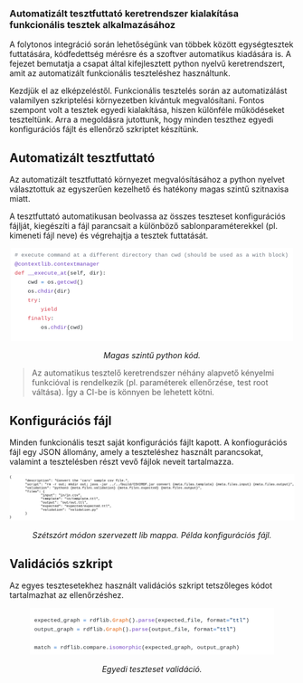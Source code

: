 ### Automatizált tesztfuttató keretrendszer kialakítása funkcionális tesztek alkalmazásához

A folytonos integráció során lehetőségünk van többek között egységtesztek futtatására, kódfedettség mérésre és a szoftver automatikus kiadására is. A fejezet bemutatja a csapat által kifejlesztett python nyelvű keretrendszert, amit az automatizált funkcionális teszteléshez használtunk.

Kezdjük el az elképzeléstől. Funkcionális tesztelés során az automatizálást valamilyen szkriptelési környezetben kívántuk megvalósítani. Fontos szempont volt a tesztek egyedi kialakítása, hiszen különféle működéseket teszteltünk. Arra a megoldásra jutottunk, hogy minden teszthez egyedi konfigurációs fájlt és ellenőrző szkriptet készítünk.

## Automatizált tesztfuttató

Az automatizált tesztfuttató környezet megvalósításához a python nyelvet választottuk az egyszerűen kezelhető és hatékony magas szintű szitnaxisa miatt.

A tesztfuttató automatikusan beolvassa az összes teszteset konfigurációs fájlját, kiegészíti a fájl parancsait a különböző sablonparaméterekkel (pl. kimeneti fájl neve) és végrehajtja a tesztek futtatását.

<div style="text-align:center"><img src="images/high-level-syntax.png" />
    <p style="text-align:center"><em>Magas szintű python kód.</em></p>
</div>

> Az automatikus tesztelő keretrendszer néhány alapvető kényelmi funkcióval is rendelkezik (pl. paraméterek ellenőrzése, test root váltása). Így a CI-be is könnyen be lehetett kötni.

## Konfigurációs fájl

Minden funkcionális teszt saját konfigurációs fájlt kapott. A konfiogurációs fájl egy JSON állomány, amely a teszteléshez használt parancsokat, valamint a tesztelésben részt vevő fájlok neveit tartalmazza.

<div style="text-align:center"><img src="images/configuration-file.png" />
    <p style="text-align:center"><em>Szétszórt módon szervezett lib mappa. Példa konfigurációs fájl.</em></p>
</div>

## Validációs szkript

Az egyes tesztesetekhez használt validációs szkript tetszőleges kódot tartalmazhat az ellenőrzéshez.

<div style="text-align:center"><img src="images/custom-validation.png" />
    <p style="text-align:center"><em>Egyedi teszteset validáció.</em></p>
</div>


